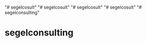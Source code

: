"# segelcosult" 
"# segelcosult" 
"# segelcosult" 
"# segelcosult" 
"# segelconsulting" 
# segelconsulting
